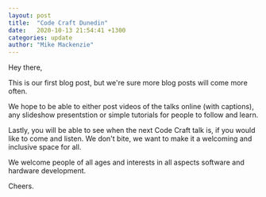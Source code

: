 ```yaml
---
layout: post
title:  "Code Craft Dunedin"
date:   2020-10-13 21:54:41 +1300
categories: update
author: "Mike Mackenzie"
---
```

Hey there,

This is our first blog post, but we're sure more blog posts will come more often.

We hope to be able to either post videos of the talks online (with captions), any slideshow presentstion or simple tutorials for people to follow and learn.

Lastly, you will be able to see when the next Code Craft talk is, if you would like to come and listen. We don't bite, we want to make it a welcoming and inclusive space for all.

We welcome people of all ages and interests in all aspects software and hardware development.

Cheers.
